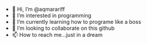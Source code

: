 - 👋 Hi, I’m @aqmarariff
- 👀 I’m interested in programming 
- 🌱 I’m currently learning how to programe like a boss 
- 💞️ I’m looking to collaborate on this github
- 📫 How to reach me...just in a dream

<!---
aqmarariff/aqmarariff is a ✨ special ✨ repository because its `README.md` (this file) appears on your GitHub profile.
You can click the Preview link to take a look at your changes.
--->
